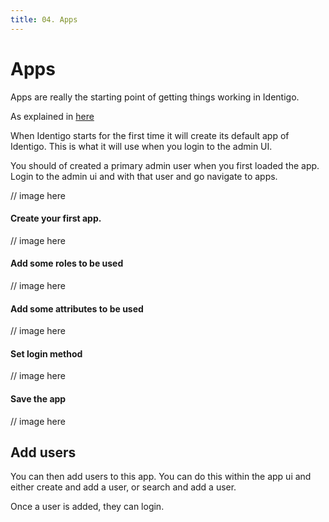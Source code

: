 ```yaml
---
title: 04. Apps
---
```

# Apps

Apps are really the starting point of getting things working in Identigo.

As explained in <a href="https://docs.identigo.org/Getting started/Architecture">here</a>

When Identigo starts for the first time it will create its default app of Identigo. This is what it will use when you login to the admin UI.

You should of created a primary admin user when you first loaded the app.
Login to the admin ui and with that user and go navigate to apps.

// image here

#### Create your first app.

// image here

#### Add some roles to be used

// image here

#### Add some attributes to be used

// image here

#### Set login method

// image here

#### Save the app

// image here

## Add users

You can then add users to this app. You can do this within the app ui and either create and add a user, or search and add a user.

Once a user is added, they can login.






